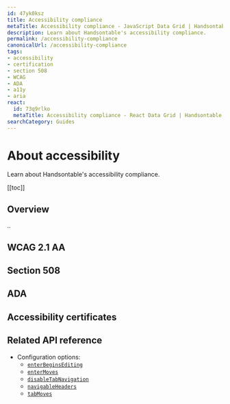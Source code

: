 ```yaml
---
id: 47yk0ksz
title: Accessibility compliance
metaTitle: Accessibility compliance - JavaScript Data Grid | Handsontable
description: Learn about Handsontable's accessibility compliance.
permalink: /accessibility-compliance
canonicalUrl: /accessibility-compliance
tags:
- accessibility
- certification
- section 508
- WCAG
- ADA
- a11y
- aria
react:
  id: 73q9rlko
  metaTitle: Accessibility compliance - React Data Grid | Handsontable
searchCategory: Guides
---
```


# About accessibility

Learn about Handsontable's accessibility compliance.

[[toc]]

## Overview

..

## WCAG 2.1 AA

## Section 508

## ADA

## Accessibility certificates

## Related API reference

- Configuration options:
  - [`enterBeginsEditing`](@/api/options.md#enterbeginsediting)
  - [`enterMoves`](@/api/options.md#entermoves)
  - [`disableTabNavigation`](@/api/options.md#disabletabnavigation)
  - [`navigableHeaders`](@/api/options.md#navigableheaders)
  - [`tabMoves`](@/api/options.md#tabmoves)
